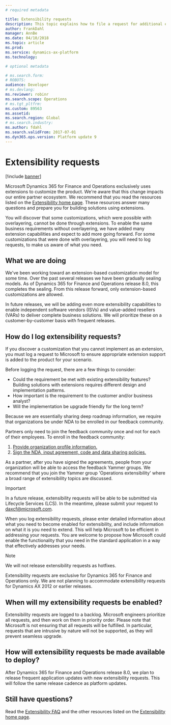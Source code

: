 ```yaml
---
# required metadata

title: Extensibility requests
description: This topic explains how to file a request for additional extension points in Dynamics 365 for Finance and Operations. 
author: FrankDahl
manager: AnnBe
ms.date: 04/10/2018
ms.topic: article
ms.prod: 
ms.service: dynamics-ax-platform
ms.technology: 

# optional metadata

# ms.search.form: 
# ROBOTS: 
audience: Developer
# ms.devlang: 
ms.reviewer: robinr
ms.search.scope: Operations
# ms.tgt_pltfrm: 
ms.custom: 89563
ms.assetid: 
ms.search.region: Global
# ms.search.industry: 
ms.author: fdahl
ms.search.validFrom: 2017-07-01
ms.dyn365.ops.version: Platform update 9
---
```


# Extensibility requests

[!include [banner](../includes/banner.md)]

Microsoft Dynamics 365 for Finance and Operations exclusively uses extensions to customize the product. We're aware that this change impacts our entire partner ecosystem. We recommend that you read the resources listed on the [Extensibility home page](extensibility-home-page.md). These resources answer many questions and prepare you for building solutions using extensions.

You will discover that some customizations, which were possible with overlayering, cannot be done through extensions. To enable the same business requirements without overlayering, we have added many extension capabilities and expect to add more going forward. For some customizations that were done with overlayering, you will need to log requests, to make us aware of what you need.

## What we are doing
We've been working toward an extension-based customization model for some time. Over the past several releases we have been gradually sealing models. As of Dynamics 365 for Finance and Operations release 8.0, this completes the sealing. From this release forward, only extension-based customizations are allowed. 

In future releases, we will be adding even more extensibility capabilities to enable independent software vendors (ISVs) and value-added resellers (VARs) to deliver complete business solutions. We will prioritize these on a customer-by-customer basis with frequent releases.

## How do I log extensibility requests?
If you discover a customization that you cannot implement as an extension, you must log a request to Microsoft to ensure appropriate extension support is added to the product for your scenario.

Before logging the request, there are a few things to consider:  
- Could the requirement be met with existing extensibility features? Building solutions with extensions requires different design and implementation patterns.
- How important is the requirement to the customer and/or business analyst?  
- Will the implementation be upgrade friendly for the long term?

Because we are essentially sharing deep roadmap information, we require that organizations be under NDA to be enrolled in our feedback community.

Partners only need to join the feedback community once and not for each of their employees. To enroll in the feedback community:

1. [Provide organization profile information.](http://aka.ms/feedbackcommunitynomination)
2. [Sign the NDA, input agreement, code and data sharing policies.](http://aka.ms/feedbackcommunityagreement)

As a partner, after you have signed the agreements, people from your organization will be able to access the feedback Yammer groups. We recommend that you join the Yammer group 'Operations extensibility' where a broad range of extensibility topics are discussed.

> [!IMPORTANT]
> In a future release, extensibility requests will be able to be submitted via Lifecycle Services (LCS). In the meantime, please submit your request to daxcf@microsoft.com.

When you log extensibility requests, please enter detailed information about what you need to become enabled for extensibility, and include information on what it is you need to extend. This will help Microsoft to be efficient in addressing your requests. You are  welcome to propose how Microsoft could enable the functionality that you need in the standard application in a way that effectively addresses your needs.

> [!NOTE]
> We will not release extensibility requests as hotfixes.  

Extensibility requests are exclusive for Dynamics 365 for Finance and Operations only. We are not planning to accommodate extensibility requests for Dynamics AX 2012 or earlier releases.

## When will my extensibility requests be enabled?

Extensibility requests are logged to a backlog. Microsoft engineers prioritize all requests, and then work on them in priority order. Please note that Microsoft is not ensuring that all requests will be fulfilled. In particular, requests that are intrusive by nature will not be supported, as they will prevent seamless upgrade.

## How will extensibility requests be made available to deploy?
After Dynamics 365 for Finance and Operations release 8.0, we plan to release frequent application updates with new extensibility requests. This will follow the same release cadence as platform updates. 

## Still have questions?

Read the [Extensibility FAQ](app-sealing-faq.md) and the other resources listed on the [Extensibility home page](extensibility-home-page.md).

